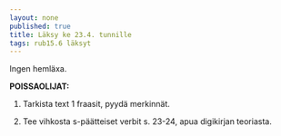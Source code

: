 ```yaml
---
layout: none
published: true
title: Läksy ke 23.4. tunnille
tags: rub15.6 läksyt
---
```

Ingen hemläxa.

**POISSAOLIJAT:**

1. Tarkista text 1 fraasit, pyydä merkinnät.

2. Tee vihkosta s-päätteiset verbit s. 23-24, apua digikirjan teoriasta. 
